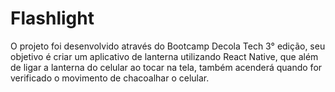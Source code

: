 # Flashlight

O projeto foi desenvolvido através do Bootcamp Decola Tech 3° edição, seu objetivo é criar um aplicativo de lanterna utilizando React Native, que além de ligar a lanterna do celular ao tocar na tela, também acenderá quando for verificado o movimento de chacoalhar o celular.
